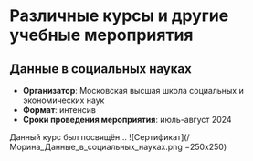 # Различные курсы и другие учебные мероприятия
## Данные в социальных науках
- **Организатор**: Московская высшая школа социальных и экономических наук
- **Формат**: интенсив
- **Сроки проведения мероприятия**: июль-август 2024    

Данный курс был посвящён...
![Сертификат](/Морина_Данные_в_социальных_науках.png =250x250)
